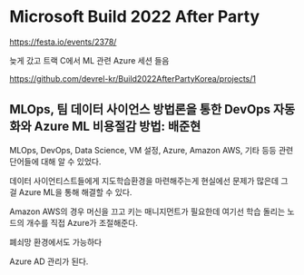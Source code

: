 # Microsoft Build 2022 After Party

<https://festa.io/events/2378/>

늦게 갔고 트랙 C에서 ML 관련 Azure 세션 들음

<https://github.com/devrel-kr/Build2022AfterPartyKorea/projects/1>

## MLOps, 팀 데이터 사이언스 방법론을 통한 DevOps 자동화와 Azure ML 비용절감 방법: 배준현

MLOps, DevOps, Data Science, VM 설정, Azure, Amazon AWS, 기타 등등 관련 단어들에 대해 알 수 있었다.

데이터 사이언티스트들에게 지도학습환경을 마련해주는게 현실에선 문제가 많은데 그걸 Azure ML을 통해 해결할 수 있다.

Amazon AWS의 경우 머신을 끄고 키는 매니지먼트가 필요한데 여기선 학습 돌리는 노드의 개수를 직접 Azure가 조절해준다.

폐쇠망 환경에서도 가능하다

Azure AD 관리가 된다.